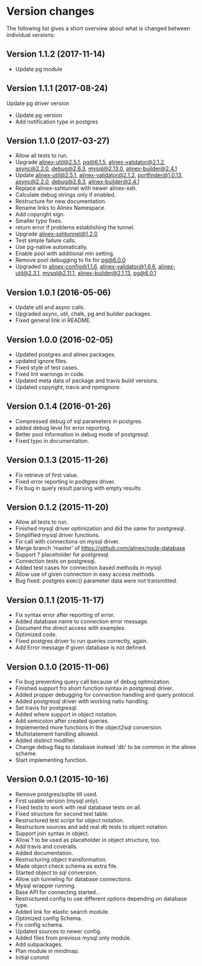 Version changes
=================================================

The following list gives a short overview about what is changed between
individual versions:

Version 1.1.2 (2017-11-14)
-------------------------------------------------
- Update pg module

Version 1.1.1 (2017-08-24)
-------------------------------------------------
Update pg driver version

- Update pg version
- Add notification type in postgres

Version 1.1.0 (2017-03-27)
-------------------------------------------------
- Allow all tests to run.
- Upgrade alinex-util@2.5.1, pg@6.1.5, alinex-validator@2.1.2, async@2.2.0, debug@2.6.3, mysql@2.13.0, alinex-builder@2.4.1
- Update alinex-util@2.5.1, alinex-validator@2.1.2, portfinder@1.0.13, async@2.2.0, debug@2.6.3, alinex-builder@2.4.1
- Replace alinex-sshtunnel with newer alinex-ssh.
- Calculate debug strings only if enabled.
- Restructure for new documentation.
- Rename links to Alinex Namespace.
- Add copyright sign.
- Smaller typo fixes.
- return error if problems establishing the tunnel.
- Upgrade alinex-sshtunnel@1.2.0
- Test simple failure calls.
- Use pg-native automatically.
- Enable pool with additional min setting.
- Remove pool debugging to fix for pg@6.0.0
- Upgraded to alinex-config@1.1.6, alinex-validator@1.6.6, alinex-util@2.3.1, mysql@2.11.1, alinex-builder@2.1.13, pg@6.0.1

Version 1.0.1 (2016-05-06)
-------------------------------------------------
- Update util and async calls.
- Upgraded async, util, chalk, pg and builder packages.
- Fixed general link in README.

Version 1.0.0 (2016-02-05)
-------------------------------------------------
- Updated postgres and alinex packages.
- updated ignore files.
- Fixed style of test cases.
- Fixed lint warnings in code.
- Updated meta data of package and travis build versions.
- Updated copyright, travis and npmignore.

Version 0.1.4 (2016-01-26)
-------------------------------------------------
- Compressed debug of sql parameters in postgres.
- added debug level for error reporting.
- Better pool information in debug mode of postgresql.
- Fixed typo in documentation.

Version 0.1.3 (2015-11-26)
-------------------------------------------------
- Fix retrieve of first value.
- Fixed error reporting in podtgres driver.
- Fix bug in query result parsing with empty results.

Version 0.1.2 (2015-11-20)
-------------------------------------------------
- Allow all tests to run.
- Finished mysql driver optimization and did the same for postgresql.
- Simplified mysql driver functions.
- Fix call with connections on mysql driver.
- Merge branch 'master' of https://github.com/alinex/node-database
- Support ? placeholder for postgresql.
- Connection tests on postgresql.
- Added test cases for connection based methods in mysql.
- Allow use of given connection in easy access methods.
- Bug fixed: postgres exec() parameter data were not transmitted.

Version 0.1.1 (2015-11-17)
-------------------------------------------------
- Fix syntax error after reporting of error.
- Added database name to connection error message.
- Document the direct access with examples.
- Optimized code.
- Fixed postgres driver to run queries correctly, again.
- Add Error message if given database is not defined.

Version 0.1.0 (2015-11-06)
-------------------------------------------------
- Fix bug preventing query call because of debug optimization.
- Finished support fro short function syntax in postgresql driver.
- Added propper debugging for connection handling and query protocol.
- Added postgresql driver with working nativ handling.
- Set travis for postgresql.
- Added where support in object notation.
- Add semicolon after created queries.
- Implemented more functions in the object2sql conversion.
- Multistatement handling allowed.
- Added distinct modifier.
- Change debug flag to database instead 'db' to be common in the alinex scheme.
- Start implementing function.

Version 0.0.1 (2015-10-16)
-------------------------------------------------
- Remove postgres/sqlite till used.
- First usable version (mysql only).
- Fixed tests to work with real database tests on all.
- Fixed structure for second test table.
- Restructured test script for object notation.
- Restructure sources and add real db tests to object notation.
- Support join syntax in object.
- Allow ? to be used as placeholder in object structure, too.
- Add travis and coveralls.
- Added documentation.
- Restructuring object transformation.
- Made  object check schema as extra file.
- Started object to sql conversion.
- Allow ssh tunneling for database connections.
- Mysql wrapper running.
- Base API for connecting started...
- Restructured config to use different options depending on database type.
- Added link for elastic search module.
- Optimized config Schema.
- Fix config schema.
- Updated sources to newer config.
- Added files from previous mysql only module.
- Add subpackages.
- Plan module in mindmap.
- Initial commit


